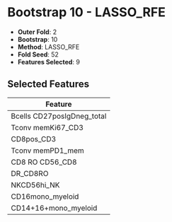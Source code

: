 # Bootstrap 10 - LASSO_RFE

- **Outer Fold**: 2
- **Bootstrap**: 10
- **Method**: LASSO_RFE
- **Fold Seed**: 52
- **Features Selected**: 9

## Selected Features

| Feature |
|---------|
| Bcells CD27posIgDneg_total |
| Tconv memKi67_CD3 |
| CD8pos_CD3 |
| Tconv memPD1_mem |
| CD8 RO CD56_CD8 |
| DR_CD8RO |
| NKCD56hi_NK |
| CD16mono_myeloid |
| CD14+16+mono_myeloid |

